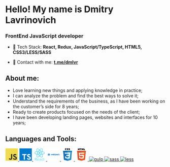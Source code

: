 <h1 align="left">Hello! My name is Dmitry Lavrinovich</h1>
<h3 align="left">FrontEnd JavaScript developer</h3>

- 👔 Tech Stack: **React, Redux, JavaScript/TypeScript, HTML5, CSS3/LESS/SASS**

- 🔭 Contact with me: **<a href="https://t.me/dmlvr">t.me/dmlvr</a>**

<h2 align="left">About me:</h2>
<ul>
  <li>Love learning new things and applying knowledge in practice;</li>
  <li>I can analyze the problem and find the best ways to solve it;</li>
  <li>Understand the requirements of the business, as I have been working on the customer’s side for 8 years;</li>
  <li>Ready to create products focused on the needs of the client;</li>
  <li>I have been developing landing pages, websites and interfaces for 10 years;</li>
</ul>

<h2 align="left">Languages and Tools:</h2>
<p align="left">
  <a href="https://developer.mozilla.org/en-US/docs/Web/JavaScript" target="_blank" rel="noreferrer"> 
    <img src="https://raw.githubusercontent.com/devicons/devicon/master/icons/javascript/javascript-original.svg" alt="javascript" width="40" height="40"/> 
  </a>
  <a href="https://www.typescriptlang.org/" target="_blank" rel="noreferrer">
    <img src="https://raw.githubusercontent.com/devicons/devicon/master/icons/typescript/typescript-original.svg" alt="typescript" width="40" height="40"/>
  </a>
  <a href="https://reactjs.org/" target="_blank" rel="noreferrer"> 
    <img src="https://raw.githubusercontent.com/devicons/devicon/master/icons/react/react-original-wordmark.svg" alt="react" width="40" height="40"/>
  </a>
  <a href="https://webpack.js.org" target="_blank" rel="noreferrer">
    <img src="https://raw.githubusercontent.com/devicons/devicon/d00d0969292a6569d45b06d3f350f463a0107b0d/icons/webpack/webpack-original-wordmark.svg" alt="webpack" width="40" height="40"/> 
  </a>
  <a href="https://www.w3schools.com/css/" target="_blank" rel="noreferrer"> 
    <img src="https://raw.githubusercontent.com/devicons/devicon/master/icons/css3/css3-original-wordmark.svg" alt="css3" width="40" height="40"/> 
  </a> 
  <a href="https://www.w3.org/html/" target="_blank" rel="noreferrer"> 
    <img src="https://raw.githubusercontent.com/devicons/devicon/master/icons/html5/html5-original-wordmark.svg" alt="html5" width="40" height="40"/> 
  </a>
  <a href="https://gulpjs.com/" target="_blank" rel="noreferrer">
    <img src="http://dmlvr.ru/temp/github-icons/gulp.svg" alt="gulp" width="40" height="40" />
  </a>
  <a href="https://sass-lang.com/" target="_blank" rel="noreferrer">
    <img src="http://dmlvr.ru/temp/github-icons/sass.svg" alt="sass" width="40" height="40" />
  </a>
  <a href="https://lesscss.org/" target="_blank" rel="noreferrer">
    <img src="http://dmlvr.ru/temp/github-icons/less.svg" alt="less" width="40" height="40" />
  </a>
</p>

